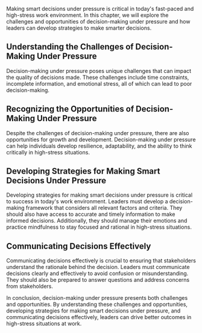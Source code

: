 
Making smart decisions under pressure is critical in today's fast-paced and high-stress work environment. In this chapter, we will explore the challenges and opportunities of decision-making under pressure and how leaders can develop strategies to make smarter decisions.

Understanding the Challenges of Decision-Making Under Pressure
--------------------------------------------------------------

Decision-making under pressure poses unique challenges that can impact the quality of decisions made. These challenges include time constraints, incomplete information, and emotional stress, all of which can lead to poor decision-making.

Recognizing the Opportunities of Decision-Making Under Pressure
---------------------------------------------------------------

Despite the challenges of decision-making under pressure, there are also opportunities for growth and development. Decision-making under pressure can help individuals develop resilience, adaptability, and the ability to think critically in high-stress situations.

Developing Strategies for Making Smart Decisions Under Pressure
---------------------------------------------------------------

Developing strategies for making smart decisions under pressure is critical to success in today's work environment. Leaders must develop a decision-making framework that considers all relevant factors and criteria. They should also have access to accurate and timely information to make informed decisions. Additionally, they should manage their emotions and practice mindfulness to stay focused and rational in high-stress situations.

Communicating Decisions Effectively
-----------------------------------

Communicating decisions effectively is crucial to ensuring that stakeholders understand the rationale behind the decision. Leaders must communicate decisions clearly and effectively to avoid confusion or misunderstanding. They should also be prepared to answer questions and address concerns from stakeholders.

In conclusion, decision-making under pressure presents both challenges and opportunities. By understanding these challenges and opportunities, developing strategies for making smart decisions under pressure, and communicating decisions effectively, leaders can drive better outcomes in high-stress situations at work.
